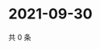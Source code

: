 # 2021-09-30

共 0 条

<!-- BEGIN WEIBO -->
<!-- 最后更新时间 Thu Sep 30 2021 21:11:47 GMT+0800 (China Standard Time) -->

<!-- END WEIBO -->
